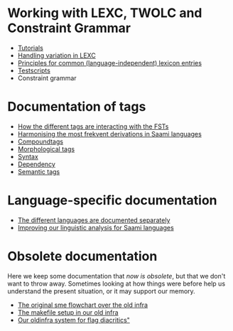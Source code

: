 Working with LEXC, TWOLC and Constraint Grammar
===============================================

-   [Tutorials](Tutorials.html)
-   [Handling variation in LEXC](Variation_in_lexc.html)
-   [Principles for common (language-independent) lexicon entries](PrinciplesForCommonTagsAndLexiconEntries.html)
-   [Testscripts](developingwork.html)
-   Constraint grammar

Documentation of tags
=====================

-   [How the different tags are interacting with the FSTs](DifferentFSTs.html)
-   [Harmonising the most frekvent derivations in Saami languages](DerivationOverview.html)
-   [Compoundtags](CompoundTags.html)
-   [Morphological tags](MorphologicalTags.html)
-   [Syntax](docu-sme-syntaxtags.html)
-   [Dependency](docu-deptags.html)
-   [Semantic tags](SemanticTags.html)

Language-specific documentation
===============================

-   [The different languages are documented separately](../index.html)
-   [Improving our linguistic analysis for Saami
    languages](../smi/index.html)

Obsolete documentation
======================

Here we keep some documentation that *now is obsolete*, but that we
don't want to throw away. Sometimes looking at how things were before
help us understand the present situation, or it may support our memory.

-   [The original sme flowchart over the old
    infra](../sme/docu-sme-flowchart.html)
-   [The makefile setup in our old infra](../sme/docu-sme-makefile.html)
-   [Our oldinfra system for flag
    diacritics"](../sme/docu-sme-flag-diacritics.html)
